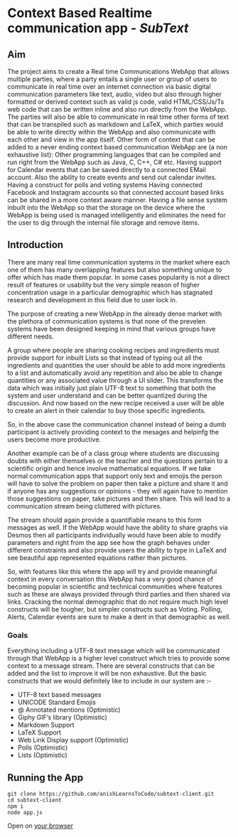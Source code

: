 # Context Based Realtime communication app - _SubText_

## Aim
The project aims to create a Real time Communications WebApp that allows multiple parties,  where a party entails a single user or group of users to communicate in real time over  an internet connection via basic digital communication parameters like text, audio, video but also through higher formatted or derived context such as valid js code, valid HTML/CSS/Js/Ts web code that can be written inline and also run directly from the WebApp.
The parties will also be able to communicate in real time other forms of text that can be transpiled such as markdown and LaTeX, which parties would be able to write directly within the WebApp and also communicate with each other and view in the app itself.
Other form of context that can be added to a never ending context based communication WebApp are (a non exhaustive list): 
Other programming languages that can be compiled and run right from the WebApp such as Java, C, C++, C# etc. 
Having support for Calendar events that can be saved directly to a connected EMail account. Also the ability to create events and send out calendar invites.
Having a construct for polls and voting systems 
Having connected Facebook and Instagram accounts so that connected account based links can be shared in a more context aware manner.
Having a file sense system inbuilt into the WebApp so that the storage on the device where the WebApp is being used is managed intelligently and eliminates the need for the user to dig through the internal file storage and remove items.

## Introduction
There are many real time communication systems in the market where each one of them has many overlapping features but also something unique to offer which has made them popular. In some cases popularity is not a direct result of features or usability but the very simple reason of higher concentration usage in a particular demographic which has stagnated research and development in this field due to user lock in.

The purpose of creating a new WebApp in the already dense market with the plethora of communication systems is that none of the prevelen systems have been designed keeping in mind that various groups have different needs. 

A group where people are sharing cooking recipes and ingredients must provide support for inbuilt Lists so that instead of typing out all the ingredients and quantities the user should be able to add more ingredients to a list and automatically avoid any repetition and also be able to change quantities or any associated value through a UI slider. This transforms the data which was initially just plain UTF-8 text to something that both the system and user understand and can be better quantized during the discussion. And now based on the new recipe received a user will be able to create an alert in their calendar to buy those specific ingredients. 

So, in the above case the communication channel instead of being a dumb participant is actively providing context to the mesages and helpinfg the users become more productive.

Another example can be of a class group where students are discussing doubts with either themselves or the teacher and the questions pertain to a scientific origin and hence involve mathematical equations. If we take normal communication apps that support only text and emojis the person will have to solve the problem on paper then take a picture and share it and if anyone has any suggestions or opinions - they will again have to mention those suggestions on paper, take pictures and then share. This will lead to a communication stream being cluttered with pictures.

The stream should again provide a quantifiable means to this form messages as well. If the WebApp would have the ability to share graphs via Desmos then all participants individually would have been able to modify parameters and right from the app see how the graph behaves under different constraints and also provide users the ability to type in LaTeX and see beautiful app represented equations rather than pictures.

So, with features like this where the app will try and provide meaningful context  in every conversation this WebApp has a very good chance of becoming popular in scientific and technical communities where features such as these are always provided through third parties and then shared via links. Cracking the normal demographic that do not require much high level constructs will be tougher, but simpler constructs such as Voting. Polling, Alerts, Calendar events are sure to make a dent in that demographic as well.

### Goals
Everything including a UTF-8 text message which will be communicated through that WebApp is a higher level construct which tries to provide some context to a message stream. There are several constructs that can be added and the list to improve it will be non exhaustive. But the basic constructs that we would definitely like to include in our system are :-
- UTF-8 text based messages
- UNICODE Standard Emojis
- @ Annotated mentions (Optimistic)
- Giphy GIF’s library (Optimistic)
- Markdown Support
- LaTeX Support
- Web Link Display support (Optimistic)
- Polls (Optimistic)
- Lists (Optimistic)

## Running the App
````shell script
git clone https://github.com/anishLearnsToCode/subtext-client.git 
cd subtext-client
npm i
node app.js 
````

Open on [your browser]()
